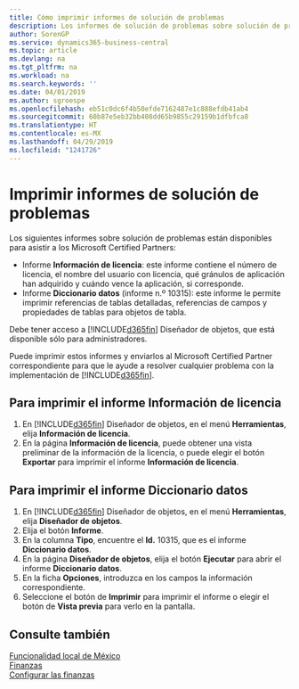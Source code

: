 ```yaml
---
title: Cómo imprimir informes de solución de problemas
description: Los informes de solución de problemas sobre solución de problemas están disponibles para asistir a los Microsoft Certified Partners.
author: SorenGP
ms.service: dynamics365-business-central
ms.topic: article
ms.devlang: na
ms.tgt_pltfrm: na
ms.workload: na
ms.search.keywords: ''
ms.date: 04/01/2019
ms.author: sgroespe
ms.openlocfilehash: eb51c0dc6f4b50efde7162487e1c888efdb41ab4
ms.sourcegitcommit: 60b87e5eb32bb408dd65b9855c29159b1dfbfca8
ms.translationtype: HT
ms.contentlocale: es-MX
ms.lasthandoff: 04/29/2019
ms.locfileid: "1241726"
---
```

# <a name="print-troubleshooting-reports"></a>Imprimir informes de solución de problemas
Los siguientes informes sobre solución de problemas están disponibles para asistir a los Microsoft Certified Partners:  

-   Informe **Información de licencia**: este informe contiene el número de licencia, el nombre del usuario con licencia, qué gránulos de aplicación han adquirido y cuándo vence la aplicación, si corresponde.  
-   Informe **Diccionario datos** (informe n.º 10315): este informe le permite imprimir referencias de tablas detalladas, referencias de campos y propiedades de tablas para objetos de tabla.  

Debe tener acceso a [!INCLUDE[d365fin](../../includes/d365fin_md.md)] Diseñador de objetos, que está disponible sólo para administradores.  

Puede imprimir estos informes y enviarlos al Microsoft Certified Partner correspondiente para que le ayude a resolver cualquier problema con la implementación de [!INCLUDE[d365fin](../../includes/d365fin_md.md)].  

## <a name="to-print-the-license-information-report"></a>Para imprimir el informe Información de licencia  
1.  En [!INCLUDE[d365fin](../../includes/d365fin_md.md)] Diseñador de objetos, en el menú **Herramientas**, elija **Información de licencia**.  
2.  En la página **Información de licencia**, puede obtener una vista preliminar de la información de la licencia, o puede elegir el botón **Exportar** para imprimir el informe **Información de licencia**.  

## <a name="to-print-the-data-dictionary-report"></a>Para imprimir el informe Diccionario datos  
1.  En [!INCLUDE[d365fin](../../includes/d365fin_md.md)] Diseñador de objetos, en el menú **Herramientas**, elija **Diseñador de objetos**.  
2.  Elija el botón **Informe**.  
3.  En la columna **Tipo**, encuentre el **Id.** 10315, que es el informe **Diccionario datos**.  
4.  En la página **Diseñador de objetos**, elija el botón **Ejecutar** para abrir el informe **Diccionario datos**.  
5.  En la ficha **Opciones**, introduzca en los campos la información correspondiente.  
6.  Seleccione el botón de **Imprimir** para imprimir el informe o elegir el botón de **Vista previa** para verlo en la pantalla.  

## <a name="see-also"></a>Consulte también  
[Funcionalidad local de México](mexico-local-functionality.md)  
[Finanzas](../../finance.md)  
[Configurar las finanzas](../../finance.md)

